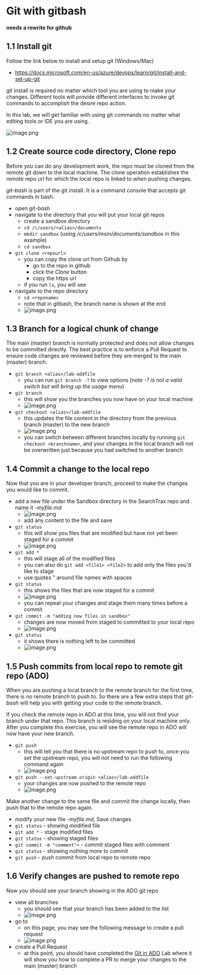 # Git with gitbash

**needs a rewrite for github**

## 1.1 Install git
Follow the link below to install and setup git (Windows/Mac)
- https://docs.microsoft.com/en-us/azure/devops/learn/git/install-and-set-up-git 

git install is required no matter which tool you are using to make your changes. Different tools will provide different interfaces to invoke git commands to accomplish the desire repo action.

In this lab, we will get familiar with using git commands no matter what editing tools or IDE you are using.

![image.png](/.attachments/image-001e7c81-f95f-49ea-8c3f-d0306e86dace.png)

## 1.2 Create source code directory, Clone repo

Before you can do any development work, the repo must be cloned from the remote git down to the local machine. The clone operation establishes the remote repo url for which the local repo is linked to when pushing changes.

_git-bash_ is part of the git install. It is a command console that accepts git commands in bash.
- open _git-bash_
- navigate to the directory that you will put your local git repos
  - create a sandbox directory
  - `cd /c/users/<alias>/documents`
  - `mkdir sandbox` (using _/c/users/msin/documents/sandbox_ in this example)
  - `cd sandbox`
- `git clone <repourl>`
  - you can copy the clone url from Github by
    - go to the repo in github
    - click the _Clone_ button
    - copy the https url
  - if you run `ls`, you will see <reponame>
- navigate to the repo directory 
  - `cd <reponame>`
  - note that in gitbash, the branch name is shown at the end
  - ![image.png](/.attachments/image-644b69c9-d4b4-4c96-8401-e34de07b3eda.png)

## 1.3 Branch for a logical chunk of change

The main (master) branch is normally protected and does not allow changes to be committed directly. The best practice is to enforce a Pull Request to ensure code changes are reviewed before they are merged to the main (master) branch. 

- `git branch <alias>/lab-addfile`
  - you can run `git branch -?` to view options (_note -? is not a valid switch but will bring up the usage menu_)
- `git branch`
  - this will show you the branches you now have on your local machine
  - ![image.png](/.attachments/image-b501d3b0-44f4-47c6-ac1f-0250fea54d46.png)
- `git checkout <alias>/lab-addfile`
  - this updates the file content in the directory from the previous branch (master) to the new branch
  - ![image.png](/.attachments/image-a6efc5f8-73f8-4068-9165-b9d6cf01eada.png)
  - you can switch between different branches locally by running `git checkout <branchname>`, and your changes in the local branch will not be overwritten just because you had switched to another branch

## 1.4 Commit a change to the local repo 
Now that you are in your developer branch, proceed to make the changes you would like to commit.

- add a new file under the Sandbox directory in the SearchTrax repo and name it _<alias>-myfile.md_
  - ![image.png](/.attachments/image-69226845-731e-497c-9da3-31446484cc69.png)
  - add any content to the file and save
- `git status`
  - this will show you files that are modified but have not yet been staged for a commit
  - ![image.png](/.attachments/image-396e79b5-9b9d-40d4-9472-307d924b7fe1.png)
- `git add *`
  - this will stage all of the modified files
  - you can also do `git add <file1> <file2>` to add only the files you'd like to stage
  - use quotes " around file names with spaces
- `git status`
  - this shows the files that are now staged for a commit
  - ![image.png](/.attachments/image-d95ec066-7081-47bf-bd85-9fe47f042236.png)
  - you can repeat your changes and stage them many times before a commit
- `git commit -m "adding new files in sandbox"`
  - changes are now moved from staged to committed to your local repo
  - ![image.png](/.attachments/image-746f6fa0-74ab-4185-b686-d3e6e491883f.png)
- `git status`
  - it shows there is nothing left to be committed
  - ![image.png](/.attachments/image-16087810-f6e8-4b0e-9535-b8f31505a885.png)

## 1.5 Push commits from local repo to remote git repo (ADO)
When you are pushing a local branch to the remote branch for the first time, there is no remote branch to push to. So there are a few extra steps that _git-bash_ will help you with getting your code to the remote branch.

If you check the remote repo in ADO at this time, you will not find your branch under that repo. This branch is residing on your local machine only. After you complete this exercise, you will see the remote repo in ADO will now have your new branch.

- `git push`
  - this will tell you that there is no upstream repo to push to, once you set the upstream repo, you will not need to run the following command again
  - ![image.png](/.attachments/image-305e07ac-473e-42b3-8bfc-39d44cefc22f.png)
- `git push --set-upstream origin <alias>/lab-addfile`
  - your changes are now pushed to the remote repo
  - ![image.png](/.attachments/image-d4f1219d-6779-4165-b725-e0e7ddbd4d64.png)

Make another change to the same file and commit the change locally, then push that to the remote repo again.

- modify your new file _<alias>-myfile.md_, Save changes
- `git status` - showing modified file
- `git add *` - stage modified files
- `git status` - showing staged files
- `git commit -m "comment">` - commit staged files with comment
- `git status` - showing nothing more to commit
- `git push` - push commit from local repo to remote repo

## 1.6 Verify changes are pushed to remote repo
Now you should see your branch showing in the ADO git repo

- view all branches
  - you should see that your branch has been added to the list
  - ![image.png](/.attachments/image-2a13e1a4-46d8-4229-8600-8c33da55fb71.png)
- go to 
  - on this page, you may see the following message to create a pull request
  - ![image.png](/.attachments/image-c3e61514-ef83-4bab-8679-ca8f28736835.png)
- create a Pull Request
  - at this point, you should have completed the [Git in ADO](/DevOps/Labs/Git-in-ADO#1.2-branch-and-commit-changes) Lab where it will show you how to complete a PR to merge your changes to the main (master) branch
  



